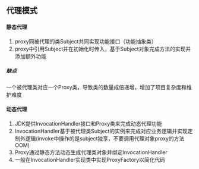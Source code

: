 ## 代理模式
#### 静态代理
1. proxy同被代理的类Subject共同实现功能接口（功能抽象类）
2. proxy中引用Subject并在初始化时传入，基于Subject对象完成方法的实现并添加额外功能
##### 缺点
一个被代理类对应一个Proxy类，导致类的数量成倍递增，增加了项目复杂度和维护难度
#### 动态代理
1. JDK提供InvocationHandler接口和Proxy类来完成动态代理功能
2. InvocationHandler基于被代理类Subject的实例来完成对应业务逻辑并实现定制外逻辑(invoke中操作的是subject独享，不要调用代理对象proxy的方法OOM)
3. Proxy通过静态方法动态生成代理类对象并绑定InvocationHandler
4. 一般在InvocationHandler实现类中实现ProxyFactory以简化代码